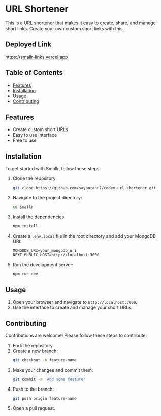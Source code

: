 # URL Shortener

This is a URL shortener that makes it easy to create, share, and manage short links. Create your own custom short links with this.

## Deployed Link
https://smallr-links.vercel.app

## Table of Contents

- [Features](#features)
- [Installation](#installation)
- [Usage](#usage)
- [Contributing](#contributing)

## Features

- Create custom short URLs
- Easy to use interface
- Free to use

## Installation

To get started with Smallr, follow these steps:

1. Clone the repository:
    ```bash
    git clone https://github.com/sayantann7/codex-url-shortener.git
    ```
2. Navigate to the project directory:
    ```bash
    cd smallr
    ```
3. Install the dependencies:
    ```bash
    npm install
    ```
4. Create a `.env.local` file in the root directory and add your MongoDB URI:
    ```env
    MONGODB_URI=your_mongodb_uri
    NEXT_PUBLIC_HOST=http://localhost:3000
    ```
5. Run the development server:
    ```bash
    npm run dev
    ```

## Usage

1. Open your browser and navigate to `http://localhost:3000`.
2. Use the interface to create and manage your short URLs.

## Contributing

Contributions are welcome! Please follow these steps to contribute:

1. Fork the repository.
2. Create a new branch:
    ```bash
    git checkout -b feature-name
    ```
3. Make your changes and commit them:
    ```bash
    git commit -m 'Add some feature'
    ```
4. Push to the branch:
    ```bash
    git push origin feature-name
    ```
5. Open a pull request.